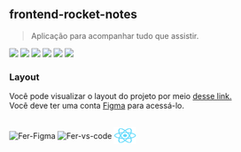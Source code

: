 ## frontend-rocket-notes
> Aplicação para acompanhar tudo que assistir.

<div style="display: inline_block">
  <img src="https://user-images.githubusercontent.com/77073426/206857872-56b73dc8-bf02-4777-8566-99b7cdf9cc2e.png" width="300px"> 
  <img src="https://user-images.githubusercontent.com/77073426/206857916-9acdbf84-fe5d-4854-8fe1-ec2ff27dff3e.png" width="300px">
    <img src="https://user-images.githubusercontent.com/77073426/206858565-9f8f855b-90f3-43d9-8e9f-9fdc076e82fc.png" width="300px">

  <img src="https://user-images.githubusercontent.com/77073426/206858706-e9fdd99a-b3e8-474a-9ef1-7128b166b379.png" width="300px">  
  <img src="https://user-images.githubusercontent.com/77073426/206858363-571e0802-2211-4060-b167-f9620d989cb5.png" width="300px"> 
  <img src="https://user-images.githubusercontent.com/77073426/206858507-f8a2cf44-bcce-4aed-9042-41f2d4c8eb8d.png" width="300px">
</div>

### Layout
Você pode visualizar o layout do projeto por meio <a href="https://www.figma.com/file/hbBzycZDR4WGSVWyK5aOqV/RocketNotes?node-id=0%3A1&t=WXAR2YkdpRICjpO4-1">desse link.</a><br/>
Você deve ter uma conta <a href="https://www.figma.com/">Figma</a> para acessá-lo.

<div style="display: inline_block"><br>
  <img align="center" alt="Fer-Figma" height="30" width="40" src="https://cdn.jsdelivr.net/gh/devicons/devicon/icons/figma/figma-original.svg">
  <img align="center" alt="Fer-vs-code" height="30" width="40" src="https://cdn.jsdelivr.net/gh/devicons/devicon/icons/vscode/vscode-original.svg">
  <img align="center" alt="Fer-React" height="30" width="40" src="https://raw.githubusercontent.com/devicons/devicon/master/icons/react/react-original.svg">  
</div>

